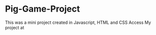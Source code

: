 # Pig-Game-Project
This was a mini project created in Javascript, HTML and CSS
Access My project at 
